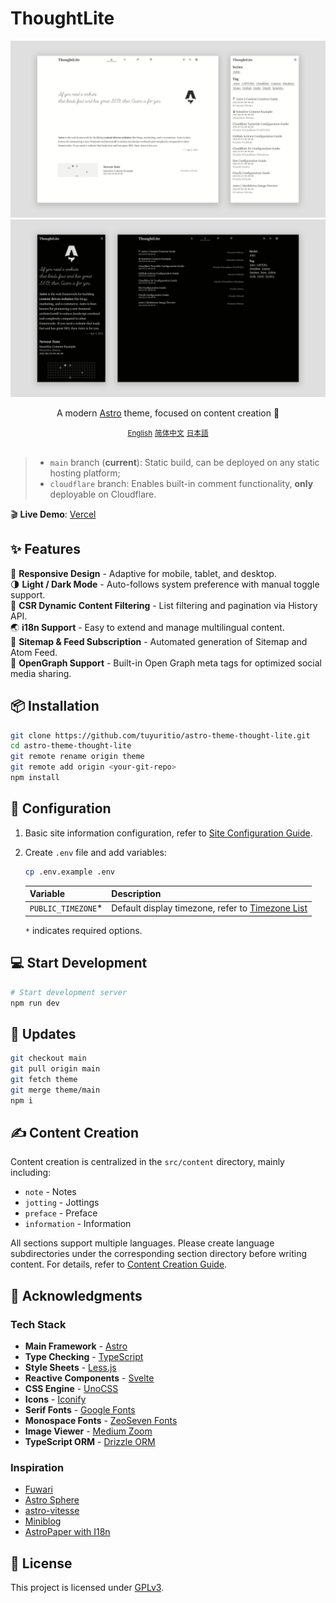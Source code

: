 # ThoughtLite

<div align="center">
    <img src=".github/assets/preview-light.webp">
    <img src=".github/assets/preview-dark.webp">
    <p></p>
    <p>A modern <a href="https://astro.build/">Astro</a> theme, focused on content creation 🌟</p>
    <small><ins>English</ins></small> <small><a href="README_zh-cn.md">简体中文</a></small> <small><a href="README_ja.md">日本語</a></small>
</div>

<br />

> - `main` branch (**current**): Static build, can be deployed on any static hosting platform;
> - `cloudflare` branch: Enables built-in comment functionality, **only** deployable on Cloudflare.

🎬 **Live Demo**: [Vercel](https://thought-lite.vercel.app/)

## ✨ Features

📱 **Responsive Design** - Adaptive for mobile, tablet, and desktop.\
🌗 **Light / Dark Mode** - Auto-follows system preference with manual toggle support.\
📃 **CSR Dynamic Content Filtering** - List filtering and pagination via History API.\
🌏 **i18n Support** - Easy to extend and manage multilingual content.\
📰 **Sitemap & Feed Subscription** - Automated generation of Sitemap and Atom Feed.\
🔗 **OpenGraph Support** - Built-in Open Graph meta tags for optimized social media sharing.

## 📦 Installation

```sh
git clone https://github.com/tuyuritio/astro-theme-thought-lite.git
cd astro-theme-thought-lite
git remote rename origin theme
git remote add origin <your-git-repo>
npm install
```

## 🔧 Configuration

1. Basic site information configuration, refer to [Site Configuration Guide](src/content/note/en/configuration.md).
2. Create `.env` file and add variables:

    ```sh
    cp .env.example .env
    ```

    | Variable | Description |
    | - | - |
    | `PUBLIC_TIMEZONE`* | Default display timezone, refer to [Timezone List](https://en.wikipedia.org/wiki/List_of_tz_database_time_zones#List) |

    `*` indicates required options.

## 💻 Start Development

```sh
# Start development server
npm run dev
```

## 🔄 Updates

```sh
git checkout main
git pull origin main
git fetch theme
git merge theme/main
npm i
```

## ✍️ Content Creation

Content creation is centralized in the `src/content` directory, mainly including:

- `note` - Notes
- `jotting` - Jottings
- `preface` - Preface
- `information` - Information

All sections support multiple languages. Please create language subdirectories under the corresponding section directory before writing content. For details, refer to [Content Creation Guide](src/content/note/en/content.md).

## 🙏 Acknowledgments

### Tech Stack

- **Main Framework** - [Astro](https://astro.build/)
- **Type Checking** - [TypeScript](https://www.typescriptlang.org/)
- **Style Sheets** - [Less.js](https://lesscss.org/)
- **Reactive Components** - [Svelte](https://svelte.dev/)
- **CSS Engine** - [UnoCSS](https://unocss.dev/)
- **Icons** - [Iconify](https://iconify.design/)
- **Serif Fonts** - [Google Fonts](https://fonts.google.com/)
- **Monospace Fonts** - [ZeoSeven Fonts](https://fonts.zeoseven.com/)
- **Image Viewer** - [Medium Zoom](https://github.com/francoischalifour/medium-zoom)
- **TypeScript ORM** - [Drizzle ORM](https://orm.drizzle.team/)

### Inspiration

- [Fuwari](https://github.com/saicaca/fuwari)
- [Astro Sphere](https://github.com/markhorn-dev/astro-sphere)
- [astro-vitesse](https://github.com/adrian-ub/astro-vitesse)
- [Miniblog](https://github.com/nicholasdly/miniblog)
- [AstroPaper with I18n](https://github.com/yousef8/astro-paper-i18n)

## 📜 License

This project is licensed under [GPLv3](LICENSE).
